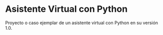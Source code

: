 # Asistente Virtual con Python

Proyecto o caso ejemplar de un asistente virtual con Python en su versión 1.0.